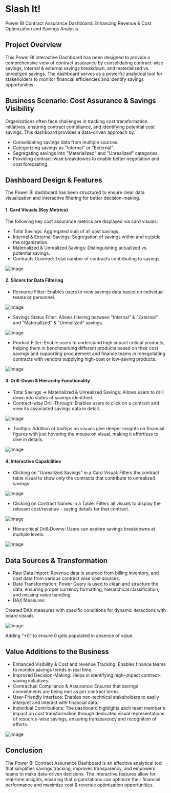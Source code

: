 # Slash It!

Power BI Contract Assurance Dashboard: Enhancing Revenue & Cost Optimization and Savings Analysis

## Project Overview

This Power BI Interactive Dashboard has been designed to provide a comprehensive view of contract assurance by consolidating contract-wise savings, internal & external savings breakdown, and materialized vs. unrealized savings. The dashboard serves as a powerful analytical tool for stakeholders to monitor financial efficiencies and identify savings opportunities.

## Business Scenario: Cost Assurance & Savings Visibility

Organizations often face challenges in tracking cost transformation initiatives, ensuring contract compliance, and identifying potential cost savings. This dashboard provides a data-driven approach by:

- Consolidating savings data from multiple sources.
- Categorizing savings as "Internal" or "External".
- Segregating savings into "Materialized" and "Unrealized" categories.
- Providing contract-wise breakdowns to enable better negotiation and cost forecasting.

## Dashboard Design & Features

The Power BI dashboard has been structured to ensure clear data visualization and interactive filtering for better decision-making.

#### 1. Card Visuals (Key Metrics)

The following key cost assurance metrics are displayed via card visuals:

- Total Savings: Aggregated sum of all cost savings.
- Internal & External Savings: Segregation of savings within and outside the organization.
- Materialized & Unrealized Savings: Distinguishing actualized vs. potential savings.
- Contracts Covered: Total number of contracts contributing to savings.

![Image](https://github.com/user-attachments/assets/1fea9f17-67c7-4292-ac6e-1837411922dd)

#### 2. Slicers for Data Filtering

- Resource Filter: Enables users to view savings data based on individual teams or personnel.

![Image](https://github.com/user-attachments/assets/ba1317d5-27c3-4c03-94d6-2162b4faac2f)

- Savings Status Filter: Allows filtering between "Internal" & "External" and "Materialized" & "Unrealized" savings.

![Image](https://github.com/user-attachments/assets/1661c0aa-64c9-4200-86b2-a007de322a52)


- Product Filter: Enable users to understand high impact critical products, helping them in benchmarking different products based on their cost savings and supporting procurement and finance teams in renegotiating contracts with vendors supplying high-cost or low-saving products.

![Image](https://github.com/user-attachments/assets/07d00048-2c18-4c0d-ad63-709d8b6c8786)

#### 3. Drill-Down & Hierarchy Functionality

- Total Savings → Materialized & Unrealized Savings: Allows users to drill down into status of savings identified.
- Contract-wise Drill-Through: Enables users to click on a contract and view its associated savings data in detail.

![Image](https://github.com/user-attachments/assets/60fb9c70-e09e-4916-b708-2582fcf381b4)

- Tooltips: Addition of tooltips on visuals give deeper insights on financial figures with just hovering the mouse on visual, making it effortless to dive in details.

![Image](https://github.com/user-attachments/assets/be7a6a98-bed5-435b-a199-4d98b43e6fe1)

#### 4. Interactive Capabilities

- Clicking on "Unrealized Savings" in a Card Visual: Filters the contract table visual to show only the contracts that contribute to unrealized savings.

![Image](https://github.com/user-attachments/assets/df550eed-804d-47f3-a677-243067065787)

- Clicking on Contract Names in a Table: Filters all visuals to display the relevant cost/revenue - saving details for that contract.

![Image](https://github.com/user-attachments/assets/a8f3e89c-3d9d-43e4-a507-9be72f13f229)

- Hierarchical Drill-Downs: Users can explore savings breakdowns at multiple levels.

![Image](https://github.com/user-attachments/assets/ec7a2e6e-c833-4ed0-b7a9-ae70ead7466d)

## Data Sources & Transformation

- Raw Data Import: Revenue data is sourced from billing inventory, and cost data from various contract wise cost sources.
- Data Transformation: Power Query is used to clean and structure the data, ensuring proper currency formatting, hierarchical classification, and missing value handling.
- DAX Measures:

Created DAX measures with specific conditions for dynamic iteractions with board visuals.

![Image](https://github.com/user-attachments/assets/dd6f34a2-5e2d-4525-8525-a1a2f9af796b)

Adding "+0" to ensure 0 gets populated in absence of value.

## Value Additions to the Business

- Enhanced Visibility & Cost and revenue Tracking: Enables finance teams to monitor savings trends in real time.
- Improved Decision-Making: Helps in identifying high-impact contract-saving initiatives.
- Contractual Compliance & Assurance: Ensures that savings commitments are being met as per contract terms.
- User-Friendly Interface: Enables non-technical stakeholders to easily interpret and interact with financial data.
- Individual Contributions: The dashboard highlights each team member's impact on cost transformation through dedicated visual representations of resource-wise savings, ensuring transparency and recognition of efforts.

![Image](https://github.com/user-attachments/assets/6cd96aec-ee77-4019-9bb8-c4734b397df5)

## Conclusion

The Power BI Contract Assurance Dashboard is an effective analytical tool that simplifies savings tracking, improves transparency, and empowers teams to make data-driven decisions. The interactive features allow for real-time insights, ensuring that organizations can optimize their financial performance and maximize cost & revenue optimization opportunities.
